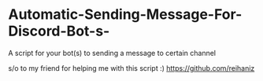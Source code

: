 # Automatic-Sending-Message-For-Discord-Bot-s-
A script for your bot(s) to sending a message to certain channel


s/o to my friend for helping me with this script :) https://github.com/reihaniz 
